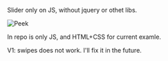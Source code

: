 Slider only on JS, without jquery or othet libs.

![Peek](https://github.com/DocOrNotADoc/slider/blob/master/Peek%202020-07-27%2015-40.gif)

In repo is only JS, and HTML+CSS for current examle.

V1: swipes does not work. I'll fix it in the future.
